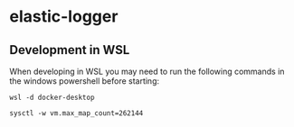 # elastic-logger
## Development in WSL
When developing in WSL you may need to run the following commands in the windows powershell before starting:
```
wsl -d docker-desktop
```
```
sysctl -w vm.max_map_count=262144
```